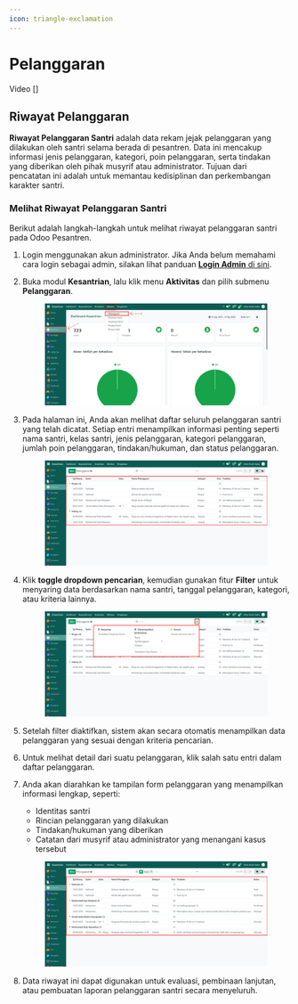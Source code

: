 ```yaml
---
icon: triangle-exclamation
---
```


# Pelanggaran

Video \[]

## Riwayat Pelanggaran

**Riwayat Pelanggaran Santri** adalah data rekam jejak pelanggaran yang dilakukan oleh santri selama berada di pesantren. Data ini mencakup informasi jenis pelanggaran, kategori, poin pelanggaran, serta tindakan yang diberikan oleh pihak musyrif atau administrator. Tujuan dari pencatatan ini adalah untuk memantau kedisiplinan dan perkembangan karakter santri.

### Melihat Riwayat Pelanggaran Santri

Berikut adalah langkah-langkah untuk melihat riwayat pelanggaran santri pada Odoo Pesantren.

1. Login menggunakan akun administrator. Jika Anda belum memahami cara login sebagai admin, silakan lihat panduan [**Login Admin** di sini](../../panduan-login/login-admin.md).
2.  Buka modul **Kesantrian**, lalu klik menu **Aktivitas** dan pilih submenu **Pelanggaran**.

    <figure><img src="../../.gitbook/assets/images-630.png" alt=""><figcaption></figcaption></figure>


3.  Pada halaman ini, Anda akan melihat daftar seluruh pelanggaran santri yang telah dicatat. Setiap entri menampilkan informasi penting seperti nama santri,  kelas santri, jenis pelanggaran, kategori pelanggaran, jumlah poin pelanggaran, tindakan/hukuman, dan status pelanggaran.

    <figure><img src="../../.gitbook/assets/images-631.png" alt=""><figcaption></figcaption></figure>


4.  Klik **toggle dropdown pencarian**, kemudian gunakan fitur **Filter** untuk menyaring data berdasarkan nama santri, tanggal pelanggaran, kategori, atau kriteria lainnya.

    <figure><img src="../../.gitbook/assets/images-632 (1).png" alt=""><figcaption></figcaption></figure>


5. Setelah filter diaktifkan, sistem akan secara otomatis menampilkan data pelanggaran yang sesuai dengan kriteria pencarian.
6. Untuk melihat detail dari suatu pelanggaran, klik salah satu entri dalam daftar pelanggaran.
7.  Anda akan diarahkan ke tampilan form pelanggaran yang menampilkan informasi lengkap, seperti:

    * Identitas santri
    * Rincian pelanggaran yang dilakukan
    * Tindakan/hukuman yang diberikan
    * Catatan dari musyrif atau administrator yang menangani kasus tersebut

    <figure><img src="../../.gitbook/assets/images-633 (2).png" alt=""><figcaption></figcaption></figure>


8. Data riwayat ini dapat digunakan untuk evaluasi, pembinaan lanjutan, atau pembuatan laporan pelanggaran santri secara menyeluruh.
